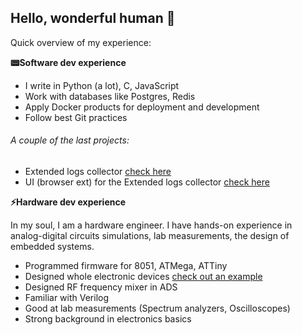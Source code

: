 ## Hello, wonderful human 🌠 

Quick overview of my experience:

**📟Software dev experience**

- I write in Python (a lot), C, JavaScript
- Work with databases like Postgres, Redis
- Apply Docker products for deployment and development
- Follow best Git practices

###### A couple of the last projects:

- Extended logs collector [check here](https://example.com)
- UI (browser ext) for the Extended logs collector [check here](https://example.com)


**⚡Hardware dev experience**

In my soul, I am a hardware engineer. I have hands-on experience in analog-digital circuits simulations, lab measurements, the design of embedded systems.

- Programmed firmware for 8051, ATMega, ATTiny
- Designed whole electronic devices [check out an example](https://example.com)
- Designed RF frequency mixer in ADS
- Familiar with Verilog
- Good at lab measurements (Spectrum analyzers, Oscilloscopes)
- Strong background in electronics basics
